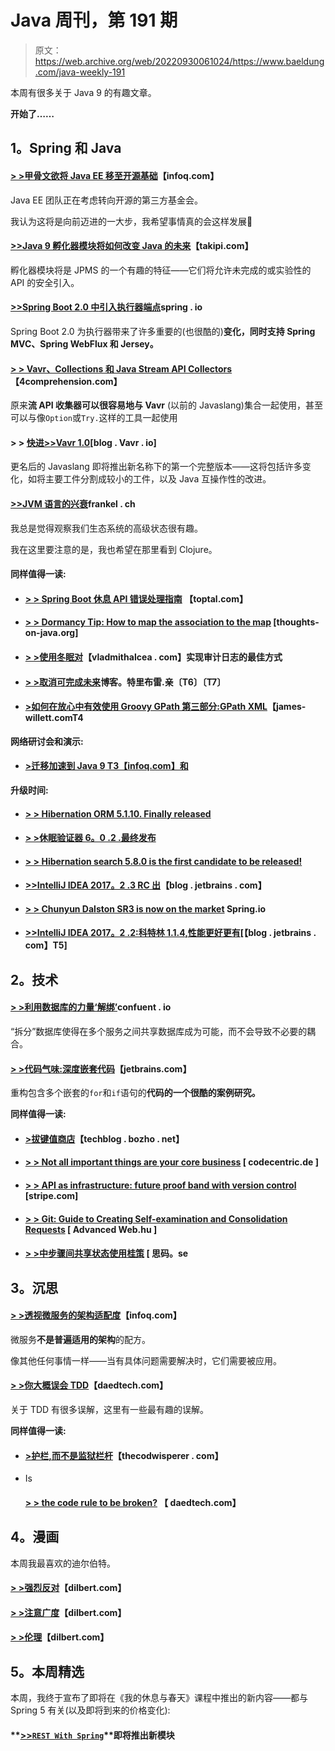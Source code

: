 # Java 周刊，第 191 期

> 原文：<https://web.archive.org/web/20220930061024/https://www.baeldung.com/java-weekly-191>

本周有很多关于 Java 9 的有趣文章。

**开始了……**

## **1。Spring 和 Java**

#### [**> >甲骨文欲将 Java EE 移至开源基础**](https://web.archive.org/web/20220524025600/https://www.infoq.com/news/2017/08/oracle-open-sourcing-javaee?utm_campaign=infoq_content&utm_source=infoq&utm_medium=feed&utm_term=Java)【infoq.com】

Java EE 团队正在考虑转向开源的第三方基金会。

我认为这将是向前迈进的一大步，我希望事情真的会这样发展🙂

#### [**>>Java 9 孵化器模块将如何改变 Java 的未来**](https://web.archive.org/web/20220524025600/http://blog.takipi.com/how-java-9-incubator-modules-will-change-the-future-of-java/)【takipi.com】

孵化器模块将是 JPMS 的一个有趣的特征——它们将允许未完成的或实验性的 API 的安全引入。

#### [**>>Spring Boot 2.0 中引入执行器端点**](https://web.archive.org/web/20220524025600/https://spring.io/blog/2017/08/22/introducing-actuator-endpoints-in-spring-boot-2-0)spring . io

Spring Boot 2.0 为执行器带来了许多重要的(也很酷的)**变化，同时支持 Spring MVC、Spring WebFlux 和 Jersey。**

#### [**> > Vavr、Collections 和 Java Stream API Collectors**](https://web.archive.org/web/20220524025600/http://4comprehension.com/vavr-collections-and-java-stream-api-collectors/)【4comprehension.com】

原来**流 API 收集器可以很容易地与 Vavr** (以前的 Javaslang)集合一起使用，甚至可以与像`Option`或`Try.`这样的工具一起使用

#### > > [**快进>>Vavr 1.0**](https://web.archive.org/web/20220524025600/http://blog.vavr.io/fast-forward-to-vavr-1-0/)[blog . Vavr . io]

更名后的 Javaslang 即将推出新名称下的第一个完整版本——这将包括许多变化，如将主要工件分割成较小的工件，以及 Java 互操作性的改进。

#### [**>>JVM 语言的兴衰**](https://web.archive.org/web/20220524025600/https://blog.frankel.ch/rise-fall-jvm-languages/#gsc.tab=0)frankel . ch

我总是觉得观察我们生态系统的高级状态很有趣。

我在这里要注意的是，我也希望在那里看到 Clojure。

#### **同样值得一读:**

*   #### [**> > Spring Boot 休息 API 错误处理指南**](https://web.archive.org/web/20220524025600/https://www.toptal.com/java/spring-boot-rest-api-error-handling) 【toptal.com】

*   #### [**> > Dormancy Tip: How to map the association to the map**](https://web.archive.org/web/20220524025600/https://www.thoughts-on-java.org/hibernate-tips-map-association-map/) [thoughts-on-java.org]

*   #### [**> >使用冬眠对**](https://web.archive.org/web/20220524025600/https://vladmihalcea.com/2017/08/22/the-best-way-to-implement-an-audit-log-using-hibernate-envers/)【vladmithalcea . com】实现审计日志的最佳方式

*   #### [**> >取消可完成未来**](https://web.archive.org/web/20220524025600/http://blog.tremblay.pro/2017/08/supply-async.html)博客。特里布雷.亲〔T6〕〔T7〕

*   #### **[>如何在放心中有效使用 Groovy GPath 第三部分:GPath XML](https://web.archive.org/web/20220524025600/http://james-willett.com/2017/08/rest-assured-gpath-xml/)【james-willett.comT4**

**网络研讨会和演示:**

*   #### [**>迁移加速到 Java 9** T3【infoq.com】和](https://web.archive.org/web/20220524025600/https://www.infoq.com/presentations/speedment-java9)

**升级时间:**

*   #### **[> > Hibernation ORM 5.1.10\. Finally released](https://web.archive.org/web/20220524025600/http://in.relation.to/2017/08/18/hibernate-orm-5110-final-release/)**

*   #### [**> >休眠验证器 6。0 .2 .最终发布**](https://web.archive.org/web/20220524025600/http://in.relation.to/2017/08/22/hibernate-validator-602-final-out/)

*   #### [**> > Hibernation search 5.8.0 is the first candidate to be released!**](https://web.archive.org/web/20220524025600/http://in.relation.to/2017/08/16/hibernate-search-5-8-0-CR1/)

*   #### [**>>IntelliJ IDEA 2017。2 .3 RC 出**](https://web.archive.org/web/20220524025600/https://blog.jetbrains.com/idea/2017/08/intellij-idea-2017-2-3-rc-is-out/)【blog . jetbrains . com】

*   #### [**> > Chunyun Dalston SR3 is now on the market**](https://web.archive.org/web/20220524025600/https://spring.io/blog/2017/08/21/spring-cloud-dalston-sr3-is-now-available) Spring.io

*   #### **[>>IntelliJ IDEA 2017。2 .2:科特林 1.1.4,性能更好更有](https://web.archive.org/web/20220524025600/https://blog.jetbrains.com/idea/2017/08/intellij-idea-2017-2-2-kotlin-1-1-4-better-performance-and-more/)[【blog . jetbrains . com】T5]**

## **2。技术**

#### [**> >利用数据库的力量‘解绑’**](https://web.archive.org/web/20220524025600/https://www.confluent.io/blog/leveraging-power-database-unbundled/)confuent . io

“拆分”数据库使得在多个服务之间共享数据库成为可能，而不会导致不必要的耦合。

#### [**> >代码气味:深度嵌套代码**](https://web.archive.org/web/20220524025600/https://blog.jetbrains.com/idea/2017/08/code-smells-deeply-nested-code/)【jetbrains.com】

重构包含多个嵌套的`for`和`if`语句的**代码的一个很酷的案例研究。**

**同样值得一读:**

*   #### [**>拔键值商店**](https://web.archive.org/web/20220524025600/https://techblog.bozho.net/stubbing-key-value-stores/)【techblog . bozho . net】

*   #### [**> > Not all important things are your core business**](https://web.archive.org/web/20220524025600/https://blog.codecentric.de/en/2017/08/not-everything-vital-also-core-business/) [ codecentric.de ]

*   #### [**> > API as infrastructure: future proof band with version control**](https://web.archive.org/web/20220524025600/https://stripe.com/blog/api-versioning) [stripe.com]

*   #### [**> > Git: Guide to Creating Self-examination and Consolidation Requests**](https://web.archive.org/web/20220524025600/https://advancedweb.hu/2017/08/22/git-commit/) [ Advanced Web.hu ]

*   #### [**> >中步骤间共享状态使用**桂策](https://web.archive.org/web/20220524025600/http://www.thinkcode.se/blog/2017/08/16/sharing-state-between-steps-in-cucumberjvm-using-guice) [ 思码。se

## **3。沉思**

#### [**> >透视微服务的架构适配度**](https://web.archive.org/web/20220524025600/https://www.infoq.com/articles/Microservices-Architectural-Fitness)【infoq.com】

微服务**不是普遍适用的架构**的配方。

像其他任何事情一样——当有具体问题需要解决时，它们需要被应用。

#### [**> >你大概误会 TDD**](https://web.archive.org/web/20220524025600/https://www.daedtech.com/probably-misunderstanding-tdd/)【daedtech.com】

关于 TDD 有很多误解，这里有一些最有趣的误解。

**同样值得一读:**

*   #### **[>护栏,而不是监狱栏杆](https://web.archive.org/web/20220524025600/http://blog.thecodewhisperer.com/permalink/guard-rails-not-prison-bars)**【thecodwisperer . com】

*   Is

    #### [**> > the code rule to be broken?**](https://web.archive.org/web/20220524025600/https://www.daedtech.com/code-rules-meant-broken/) 【 daedtech.com】

## **4。漫画**

本周我最喜欢的迪尔伯特。

#### **[> >强烈反对](https://web.archive.org/web/20220524025600/http://dilbert.com/strip/2011-08-04)**【dilbert.com】

#### **[> >注意广度](https://web.archive.org/web/20220524025600/http://dilbert.com/strip/2011-09-21)**【dilbert.com】

#### **[> >伦理](https://web.archive.org/web/20220524025600/http://dilbert.com/strip/2012-09-14)**【dilbert.com】

## **5。本周精选**

本周，我终于宣布了即将在《我的休息与春天》课程中推出的新内容——都与 Spring 5 有关(以及即将到来的价格变化):

#### **[>>`REST With Spring`](/web/20220524025600/https://www.baeldung.com/rest-with-spring-course#master-class)**即将推出新模块